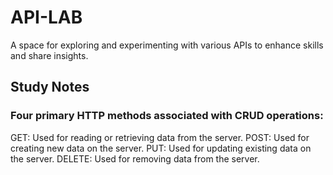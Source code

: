 # API-LAB
A space for exploring and experimenting with various APIs to enhance skills and share insights.

## Study Notes
### Four primary HTTP methods associated with CRUD operations:
GET: Used for reading or retrieving data from the server.
POST: Used for creating new data on the server.
PUT: Used for updating existing data on the server.
DELETE: Used for removing data from the server.
